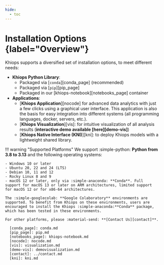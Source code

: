 ```yaml
---
hide:
  - toc
---
```

<!-- Transform the pre-release version for the Rocky package
{% set ROCKY_KHIOPS_VERSION = KHIOPS_VERSION.replace("-", "_") %}
-->

# Installation Options {label="Overview"}

Khiops supports a diversified set of installation options, to meet different needs:

  - **Khiops Python Library**:
    - Packaged via [`conda`][conda_page] (recommended)
    - Packaged via [`pip`][pip_page]
    - Packaged in our [khiops-notebook][notebooks_page] container
  - **Applications**:
    - [**Khiops Application**][nocode] for advanced data analytics with just a few clicks using a graphical user interface. This application is also the basis for easy integration into different systems (all programming languages, docker, servers, etc.).
    - [**Khiops Visualization**][vis]: for intuitive visualization of all analysis results (**interactive demo available [here][demo-vis]**)
    - [**Khiops Native Interface (KNI)**][kni]: to deploy Khiops models with a lightweight shared library.

!!! warning "Supported Platforms"
    We support :simple-python: **Python from 3.8 to 3.13** and the following operating systems:

    - Windows 10 or later
    - Ubuntu 20, 22 and 24 (LTS)
    - Debian 10, 11 and 12
    - Rocky Linux 8 and 9
    - macOS 12 or later, only via :simple-anaconda: **Conda**. Full support for macOS 13 or later on ARM architectures, limited support for macOS 12 or for x86-64 architectures.

    The :simple-googlecolab: **Google Colaboratory** environments are supported. To benefit from Khiops on these environments, users are encouraged to install the Khiops :simple-anaconda:**Conda** package, which has been tested in these environments.

    For other platforms, please :material-send: **[Contact Us][contact]**.

      [conda_page]: conda.md
      [pip_page]: pip.md
      [notebooks_page]: khiops-notebook.md
      [nocode]: nocode.md
      [vis]: visualization.md
      [demo-vis]: demovisualization.md
      [contact]: ../contact.md
      [kni]: kni.md

